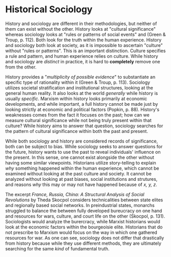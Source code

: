 # Historical Sociology 
History and sociology are different in their methodologies, but neither of them can exist without the other.  History looks at "cultural significance" whereas sociology looks at "rules or patterns of social events" and (Green & Troup, p. 112). Both look for the truth within the human experience. History and sociology both look at society, as it is impossible to ascertain "culture" without "rules or patterns". This is an important distinction. Culture specifies a rule and pattern, and human experience relies on culture. While history and sociology are *distinct* in  practice, it is hard to **completely** remove one from the other. 

 History provides a "*multiplicity of possible evidence*" to substantiate an specific type of rationality within it (Green & Troup, p. 113). Sociology utilizes societal stratification and institutional structures, looking at the general human reality. It also looks at the world *generally* while history is usually *specific*. Marxism within history looks primarily at economic developments, and while important, a full history cannot be made just by looking strictly at economic and political factors (Popkin, p. 88).  History's weaknesses comes from the fact it focuses on the past; how can we measure cultural significance while not being truly present within that culture? While history aims to answer that question, sociology searches for the pattern of cultural significance within both the past and present. 
 
While both sociology and history are considered records of significance, both can be subject to bias. While sociology seeks to answer questions for the future, history wants to use the past to reveal individuals' influence on the present. In this sense, one cannot exist alongside the other without having some similar viewpoints. Historians utilize story-telling to explain *why* something happened within the human experience, which cannot be examined without looking at the past culture and society. It cannot be analyzed without looking at past biases, social institutions and strutures, and reasons *why* this may or may not have happened because of *x, y, z*. 

 The excerpt *France, Russia, China: A Structural Analysis of Social Revolutions* by Theda Skocpol considers technicalities between state elites and regionally based social networks. In preindustrial states, monarchs struggled to balance the between fully developed bureucracy on one hand and resources for wars, culture, and court life on the other (Skocpol, p. 131). Sociologists would analyze the burercracy, while Marxist historians would look at the economic factors within the bourgeoisie elite. Historians that do not prescribe to Marxism would focus on the way in which one gathered resources for war. As one can see, sociology does not differ that drastically from history because while they use different methods, they are ultimately searching for the same *kind* of fundamental truth. 
 
